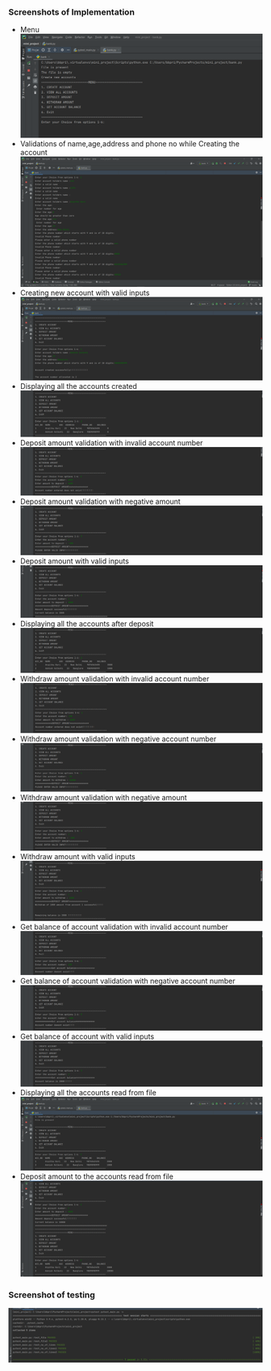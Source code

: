 ### Screenshots of Implementation

* Menu
![screen](https://github.com/priyankabb153/260150_python_miniproject/blob/master/Implementation%20and%20Testing%20Screen-shots/1.png)
* Validations of name,age,address and phone no while Creating the account
![screen](https://github.com/priyankabb153/260150_python_miniproject/blob/master/Implementation%20and%20Testing%20Screen-shots/2.png)
* Creating new account with valid inputs
![screen](https://github.com/priyankabb153/260150_python_miniproject/blob/master/Implementation%20and%20Testing%20Screen-shots/3.png)
* Displaying all the accounts created
![screen](https://github.com/priyankabb153/260150_python_miniproject/blob/master/Implementation%20and%20Testing%20Screen-shots/4.png)
* Deposit amount validation with invalid account number
![screen](https://github.com/priyankabb153/260150_python_miniproject/blob/master/Implementation%20and%20Testing%20Screen-shots/5.png)
* Deposit amount validation with negative amount
![screen](https://github.com/priyankabb153/260150_python_miniproject/blob/master/Implementation%20and%20Testing%20Screen-shots/6.png)
* Deposit amount with valid inputs
![screen](https://github.com/priyankabb153/260150_python_miniproject/blob/master/Implementation%20and%20Testing%20Screen-shots/7.png)
* Displaying all the accounts after deposit
![screen](https://github.com/priyankabb153/260150_python_miniproject/blob/master/Implementation%20and%20Testing%20Screen-shots/8.png)
* Withdraw amount validation with invalid account number
![screen](https://github.com/priyankabb153/260150_python_miniproject/blob/master/Implementation%20and%20Testing%20Screen-shots/9.png)
* Withdraw amount validation with negative account number
![screen](https://github.com/priyankabb153/260150_python_miniproject/blob/master/Implementation%20and%20Testing%20Screen-shots/10.png)
* Withdraw amount validation with negative amount
![screen](https://github.com/priyankabb153/260150_python_miniproject/blob/master/Implementation%20and%20Testing%20Screen-shots/11.png)
* Withdraw amount with valid inputs
![screen](https://github.com/priyankabb153/260150_python_miniproject/blob/master/Implementation%20and%20Testing%20Screen-shots/12.png)
* Get balance of account validation with invalid account number
![screen](https://github.com/priyankabb153/260150_python_miniproject/blob/master/Implementation%20and%20Testing%20Screen-shots/13.png)
* Get balance of account validation with negative account number
![screen](https://github.com/priyankabb153/260150_python_miniproject/blob/master/Implementation%20and%20Testing%20Screen-shots/14.png)
* Get balance of account with valid inputs
![screen](https://github.com/priyankabb153/260150_python_miniproject/blob/master/Implementation%20and%20Testing%20Screen-shots/15.png)
* Displaying all the accounts read from file
![screen](https://github.com/priyankabb153/260150_python_miniproject/blob/master/Implementation%20and%20Testing%20Screen-shots/16.png)
* Deposit amount to the accounts read from file
![screen](https://github.com/priyankabb153/260150_python_miniproject/blob/master/Implementation%20and%20Testing%20Screen-shots/17.png)

### Screenshot of testing
![screen](https://github.com/priyankabb153/260150_python_miniproject/blob/master/Implementation%20and%20Testing%20Screen-shots/18.png)